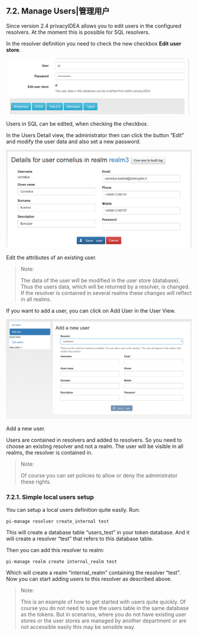 ## 7.2. Manage Users|管理用户

Since version 2.4 privacyIDEA allows you to edit users in the configured resolvers. At the moment this is possible for SQL resolvers.

In the resolver definition you need to check the new checkbox **Edit user store**.

![edit_user_store](../Contents/edit_user_store.png)

Users in SQL can be edited, when checking the checkbox.

In the Users Detail view, the administrator then can click the button “Edit” and modify the user data and also set a new password.

![user_edit](../Contents/user_edit.png)

Edit the attributes of an existing user.

> Note:
> 
> The data of the user will be modified in the user store (database). Thus the users data, which will be returned by a resolver, is changed. If the resolver is contained in several realms these changes will reflect in all realms.

If you want to add a user, you can click on Add User in the User View.

![user_add](../Contents/user_add.png)

Add a new user.

Users are contained in resolvers and added to resolvers. So you need to choose an existing resolver and not a realm. The user will be visible in all realms, the resolver is contained in.

> Note:
> 
> Of course you can set policies to allow or deny the administrator these rights.

### 7.2.1. Simple local users setup

You can setup a local users definition quite easily. Run:

```
pi-manage resolver create_internal test
```

This will create a database table “users_test” in your token database. And it will create a resolver “test” that refers to this database table.

Then you can add this resolver to realm:

```
pi-manage realm create internal_realm test
```

Which will create a realm “internal_realm” containing the resolver “test”. Now you can start adding users to this resolver as described above.

> Note:
> 
> This is an example of how to get started with users quite quickly. Of course you do not need to save the users table in the same database as the tokens. But in scenarios, where you do not have existing user stores or the user stores are managed by another department or are not accessible easily this may be sensible way.